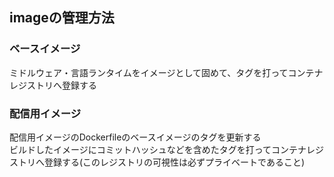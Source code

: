 ## imageの管理方法

### ベースイメージ
ミドルウェア・言語ランタイムをイメージとして固めて、タグを打ってコンテナレジストリへ登録する

### 配信用イメージ
配信用イメージのDockerfileのベースイメージのタグを更新する  
ビルドしたイメージにコミットハッシュなどを含めたタグを打ってコンテナレジストリへ登録する(このレジストリの可視性は必ずプライベートであること)  
